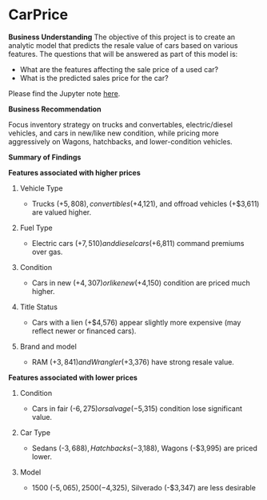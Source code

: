 # CarPrice

**Business Understanding**
The objective of this project is to create an analytic model that predicts the resale value of cars based on various features. 
The questions that will be answered as part of this model is:
  * What are the features affecting the sale price of a used car?
  * What is the predicted sales price for the car?

Please find the Jupyter note [here](https://github.com/revathys/CarPrice/blob/main/prompt_II.ipynb).

**Business Recommendation**
     
 Focus inventory strategy on trucks and convertables, electric/diesel vehicles, and cars in new/like new condition, while pricing more aggressively on Wagons, hatchbacks, and lower-condition vehicles.
 
**Summary of Findings**

**Features associated with higher prices**

1. Vehicle Type

   - Trucks (+$5,808), convertibles (+$4,121), and offroad vehicles (+$3,611) are valued higher.

2. Fuel Type

   - Electric cars (+$7,510) and diesel cars (+$6,811) command premiums over gas.

3. Condition

   - Cars in new (+$4,307) or like new (+$4,150) condition are priced much higher.

4. Title Status

   - Cars with a lien (+$4,576) appear slightly more expensive (may reflect newer or financed cars).

5. Brand and model

   - RAM (+$3,841) and Wrangler (+$3,376) have strong resale value.
    
**Features associated with lower prices**

1.   Condition

     - Cars in fair (-$6,275) or salvage (-$5,315) condition lose significant value.


2.   Car Type

     - Sedans (-$3,688), Hatchbacks (-$3,188), Wagons (-$3,995) are priced lower.

3.   Model

     - 1500 (-$5,065), 2500 (-$4,325), Silverado (-$3,347) are less desirable


